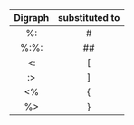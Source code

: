 | Digraph | substituted to |
|:-------:|:--------------:|
| %: | # |
| %:%: | ## |
| <: | [ |
| :> | ] |
| <% | { |
| %> | } |